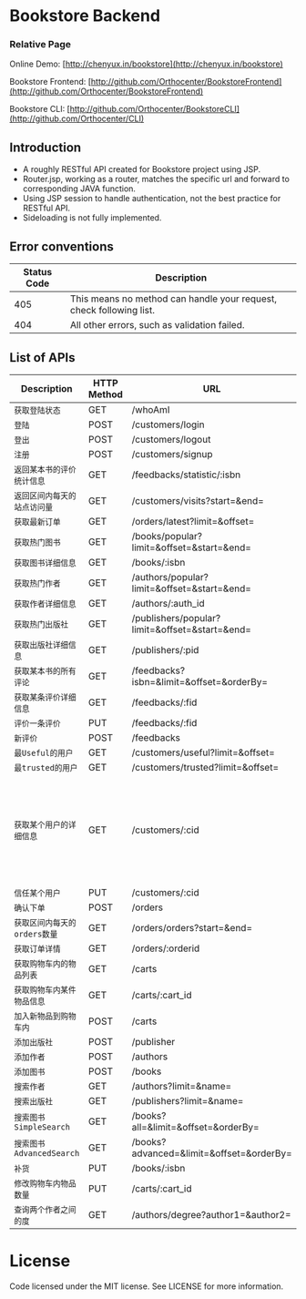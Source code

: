 # Bookstore Backend

### Relative Page
Online Demo: [http://chenyux.in/bookstore](http://chenyux.in/bookstore)

Bookstore Frontend: [http://github.com/Orthocenter/BookstoreFrontend](http://github.com/Orthocenter/BookstoreFrontend)

Bookstore CLI: [http://github.com/Orthocenter/BookstoreCLI](http://github.com/Orthocenter/CLI)

## Introduction

- A roughly RESTful API created for Bookstore project using JSP.
- Router.jsp, working as a router, matches the specific url and forward to corresponding JAVA function.
- Using JSP session to handle authentication, not the best practice for RESTful API.
- Sideloading is not fully implemented.

## Error conventions

Status Code | Description
--------- | -------- 
405 | This means no method can handle your request, check following list.
404 | All other errors, such as validation failed.

## List of APIs

Description | HTTP Method | URL | JAVA Implementation | Permission
------ | --------- | ---------- | ---------- | ------------
`获取登陆状态` | GET | /whoAmI | Customer.whoAmI() | 
`登陆` | POST | /customers/login | Customer.login() | 
`登出` | POST | /customers/logout | - | 
`注册` | POST | /customers/signup | Customer.signup() | 
`返回某本书的评价统计信息` | GET | /feedbacks/statistic/:isbn | Feedback.statistic() |
`返回区间内每天的站点访问量` | GET | /customers/visits?start=&end= | Customer.visits() | *ADMIN*
`获取最新订单` | GET | /orders/latest?limit=&offset= | Orders.latest() | *ADMIN*
`获取热门图书` | GET | /books/popular?limit=&offset=&start=&end= | Book.popular() | 
`获取图书详细信息` | GET | /books/:isbn | Book.details()
`获取热门作者` | GET | /authors/popular?limit=&offset=&start=&end= | Author.popular() |
`获取作者详细信息` | GET | /authors/:auth_id | Author.deatils()
`获取热门出版社` | GET | /publishers/popular?limit=&offset=&start=&end= | 
`获取出版社详细信息` | GET | /publishers/:pid | Publisher.showDeatils() |
`获取某本书的所有评论` | GET | /feedbacks?isbn=&limit=&offset=&orderBy= | Feedbacks.feedbacks() |
`获取某条评价详细信息` | GET | /feedbacks/:fid| Feedback.details() |
`评价一条评价` | PUT | /feedbacks/:fid | Feedback.assess() | *LOGINED* |
`新评价` | POST | /feedbacks | Feedback.add() | *LOGINED* |
`最Useful的用户` | GET | /customers/useful?limit=&offset= | Customer.useful() | *ADMIN*
`最trusted的用户` | GET | /customers/trusted?limit=&offset= | Customer.trusted() | *ADMIN*
`获取某个用户的详细信息` | GET | /customers/:cid | Customer.details() | *LOGINED*，若用户被要查询的用户信任，则返回详细信息，否则只返回username
`信任某个用户` | PUT | /customers/:cid | Customer.trust() | *LOGINED*
`确认下单` | POST | /orders | Orders.add() | *LOGINED*
`获取区间内每天的orders数量` | GET | /orders/orders?start=&end= | *ADMIN*
`获取订单详情` | GET | /orders/:orderid | *LOGINED*
`获取购物车内的物品列表` | GET | /carts | *LOGINED*
`获取购物车内某件物品信息` | GET | /carts/:cart_id | *LOGINED*
`加入新物品到购物车内` | POST | /carts | *LOGINED*
`添加出版社` | POST | /publisher | Publisher.add() | *ADMIN*
`添加作者` | POST | /authors | Author.add() | *ADMIN*
`添加图书` | POST | /books | Book.add() | *ADMIN*
`搜索作者` | GET | /authors?limit=&name= | Author.find() |
`搜索出版社` | GET | /publishers?limit=&name= | Publisher.find() |
`搜索图书 SimpleSearch` | GET | /books?all=&limit=&offset=&orderBy= | Book.simpleSearch() |  
`搜索图书 AdvancedSearch` | GET | /books?advanced=&limit=&offset=&orderBy= | Book.advancedSearch() |
`补货` | PUT | /books/:isbn | Book.add() | *ADMIN*
`修改购物车内物品数量` | PUT | /carts/:cart_id | Order.add2Cart() | *LOGINED*
`查询两个作者之间的度` | GET | /authors/degree?author1=&author2= | Author.degree() | *ADMIN*

# License
Code licensed under the MIT license. See LICENSE for more information.
